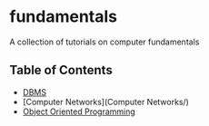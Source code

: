 # fundamentals
A collection of tutorials on computer fundamentals

## Table of Contents

- [DBMS](DBMS/)
- [Computer Networks](Computer Networks/)
- [Object Oriented Programming](OOPS/)
